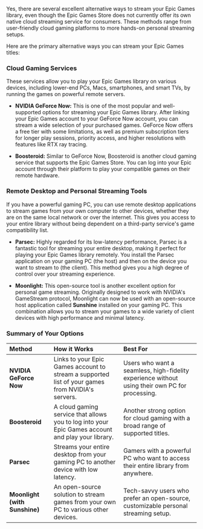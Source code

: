 Yes, there are several excellent alternative ways to stream your Epic Games library, even though the Epic Games Store does not currently offer its own native cloud streaming service for consumers. These methods range from user-friendly cloud gaming platforms to more hands-on personal streaming setups.

Here are the primary alternative ways you can stream your Epic Games titles:

### Cloud Gaming Services

These services allow you to play your Epic Games library on various devices, including lower-end PCs, Macs, smartphones, and smart TVs, by running the games on powerful remote servers.

* **NVIDIA GeForce Now:** This is one of the most popular and well-supported options for streaming your Epic Games library. After linking your Epic Games account to your GeForce Now account, you can stream a wide selection of your purchased games. GeForce Now offers a free tier with some limitations, as well as premium subscription tiers for longer play sessions, priority access, and higher resolutions with features like RTX ray tracing.

* **Boosteroid:** Similar to GeForce Now, Boosteroid is another cloud gaming service that supports the Epic Games Store. You can log into your Epic account through their platform to play your compatible games on their remote hardware.

### Remote Desktop and Personal Streaming Tools

If you have a powerful gaming PC, you can use remote desktop applications to stream games from your own computer to other devices, whether they are on the same local network or over the internet. This gives you access to your entire library without being dependent on a third-party service's game compatibility list.

* **Parsec:** Highly regarded for its low-latency performance, Parsec is a fantastic tool for streaming your entire desktop, making it perfect for playing your Epic Games library remotely. You install the Parsec application on your gaming PC (the host) and then on the device you want to stream to (the client). This method gives you a high degree of control over your streaming experience.

* **Moonlight:** This open-source tool is another excellent option for personal game streaming. Originally designed to work with NVIDIA's GameStream protocol, Moonlight can now be used with an open-source host application called **Sunshine** installed on your gaming PC. This combination allows you to stream your games to a wide variety of client devices with high performance and minimal latency.

### Summary of Your Options

| Method | How it Works | Best For |
| :--- | :--- | :--- |
| **NVIDIA GeForce Now** | Links to your Epic Games account to stream a supported list of your games from NVIDIA's servers. | Users who want a seamless, high-fidelity experience without using their own PC for processing. |
| **Boosteroid** | A cloud gaming service that allows you to log into your Epic Games account and play your library. | Another strong option for cloud gaming with a broad range of supported titles. |
| **Parsec** | Streams your entire desktop from your gaming PC to another device with low latency. | Gamers with a powerful PC who want to access their entire library from anywhere. |
| **Moonlight (with Sunshine)** | An open-source solution to stream games from your own PC to various other devices. | Tech-savvy users who prefer an open-source, customizable personal streaming setup. |